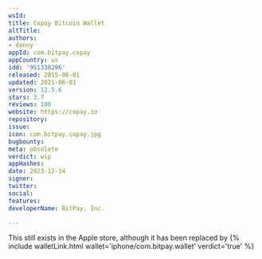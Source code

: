 ```yaml
---
wsId: 
title: Copay Bitcoin Wallet
altTitle: 
authors:
- danny
appId: com.bitpay.copay
appCountry: us
idd: '951330296'
released: 2015-06-01
updated: 2021-06-01
version: 12.5.6
stars: 3.7
reviews: 180
website: https://copay.io
repository: 
issue: 
icon: com.bitpay.copay.jpg
bugbounty: 
meta: obsolete
verdict: wip
appHashes: 
date: 2023-12-14
signer: 
twitter: 
social: 
features: 
developerName: BitPay, Inc.

---
```


This still exists in the Apple store, although it has been replaced by {% include walletLink.html wallet='iphone/com.bitpay.wallet' verdict='true' %} 

